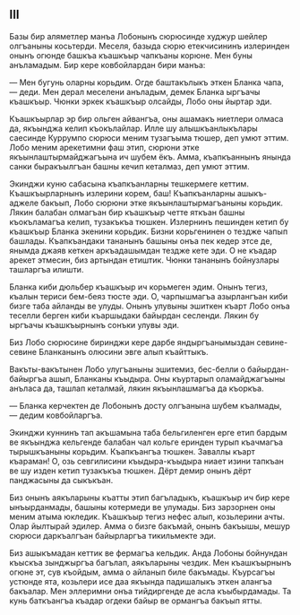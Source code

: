 ## III

Базы бир аляметлер манъа Лобонынъ сюрюсинде худжур шейлер олгъаныны косьтерди.
Меселя, базыда сюрю етекчисининъ излеринден онынъ огюнде башкъа къашкъыр чапкъаны корюне.
Мен буны анъламадым.
Бир кере ковбойлардан бири манъа:

— Мен бугунь оларны корьдим.
Огде баштакълыкъ эткен Бланка чапа, — деди.
Мен дерал меселени анъладым, демек Бланка ыргъачы къашкъыр.
Чюнки эркек къашкъыр олсайды, Лобо оны йыртар эди.

Къашкъырлар эр бир ольген айвангъа, оны ашамакъ ниетлери олмаса да, якъынджа келип къокълайлар.
Илле шу алышкъанлыкълары саесинде Куррумпо сюрюси меним тузагъыма тюшер, деп умют эттим.
Лобо меним арекетимни фаш этип, сюрюни этке якъынлаштырмайджагъына ич шубем ёкъ.
Амма, къапкъаннынъ янында санки быракъылгъан башны кечип кеталмаз, деп умют эттим.

Экинджи куню сабасына къапкъанларны тешкермеге кеттим.
Къашкъырларнынъ излерини корем, баш!
Къапкъанларны ашыкъ-аджеле бакъып, Лобо сюрюни этке якъынлаштырмагъаныны корьдик.
Лякин балабан олмагъан бир къашкъыр четте яткъан башны къокъламагъа келип, тузакъкъа тюшкен.
Излернинъ пешинден кетип бу къашкъыр Бланка экенини корьдик.
Бизни корьгенинен о тездже чапып башлады.
Къапкъандаки тананынъ башыны онъа пек кедер этсе де, янымда джаяв кеткен аркъадашымдан тездже кете эди.
О не къадар арекет этмесин, биз артындан етиштик.
Чюнки тананынъ бойнузлары ташларгъа илишти.

Бланка киби дюльбер къашкъыр ич корьмеген эдим.
Онынъ тегиз, къалын териси бем-беяз тюсте эди.
О, чарпышмагъа азырлангъан киби бизге таба айланды ве улуды.
Онынъ улувыны эшиткен къарт Лобо онъа теселли берген киби къаршыдаки байырдан сесленди.
Лякин бу ыргъачы къашкъырнынъ сонъки улувы эди.

Биз Лобо сюрюсине биринджи кере дарбе яндыргъанымыздан севине-севине Бланканынъ олюсини эвге алып къайттыкъ.

Вакъты-вакътынен Лобо улугъаныны эшитемиз, бес-белли о байырдан-байыргъа ашып, Бланканы къыдыра.
Оны къуртарып оламайджагъыны анъласа да, ташлап кеталмай, лякин якъынлашмагъа да къоркъа.

— Бланка керчектен де Лобонынъ досту олгъанына шубем къалмады, — дедим ковбойларгъа.

Экинджи куннинъ тап акъшамына таба бельгиленген ерге етип бардым ве якъынджа кельгенде балабан чал кольге еринден турып къачмагъа тырышкъаныны корьдим.
Къапкъангъа тюшкен.
Заваллы къарт къараман!
О, озь севгилисини къыдыра-къыдыра ниает изини тапкъан ве шу изден кетип тузакъкъа тюшкен.
Дёрт демир онынъ дёрт панджасыны да сыкъкъан.

Биз онынъ аякъларыны къатты этип багъладыкъ, къашкъыр ич бир кере ынъырданмады, башыны котермеди ве улумады.
Биз зарзорнен оны меним атыма юкледик.
Къашкъыр тегиз нефес алып, козьлерини ачты.
Олар йылтырай эдилер.
Амма о бизге бакъмай, онынъ бакъышы, мешур сюрюси даркъалгъан байырларгъа тикильмекте эди.

Биз ашыкъмадан кеттик ве фермагъа кельдик.
Анда Лобоны бойнундан къыскъа зынджыргъа багълап, аякъларыны чездик. 
Мен къашкъырнынъ огюне эт, сув къойдым, амма о айланып биле бакъмады.
Къурсагъы устюнде ята, козьлери исе даа якъында падишалыкъ эткен алангъа бакъалар.
Мен эллеримни онъа тийдиргенде де асла къыбырдамады.
Та кунь баткъангъа къадар огдеки байыр ве ормангъа бакъып ятты.
